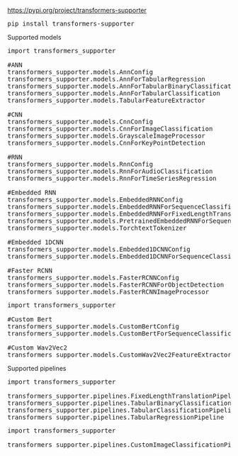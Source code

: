 https://pypi.org/project/transformers-supporter
<pre>
pip install transformers-supporter
</pre>

Supported models 

<pre>
import transformers_supporter

#ANN
transformers_supporter.models.AnnConfig
transformers_supporter.models.AnnForTabularRegression
transformers_supporter.models.AnnForTabularBinaryClassification
transformers_supporter.models.AnnForTabularClassification
transformers_supporter.models.TabularFeatureExtractor

#CNN
transformers_supporter.models.CnnConfig
transformers_supporter.models.CnnForImageClassification
transformers_supporter.models.GrayscaleImageProcessor
transformers_supporter.models.CnnForKeyPointDetection

#RNN
transformers_supporter.models.RnnConfig
transformers_supporter.models.RnnForAudioClassification
transformers_supporter.models.RnnForTimeSeriesRegression

#Embedded RNN
transformers_supporter.models.EmbeddedRNNConfig
transformers_supporter.models.EmbeddedRNNForSequenceClassification
transformers_supporter.models.EmbeddedRNNForFixedLengthTranslation
transformers_supporter.models.PretrainedEmbeddedRNNForSequenceClassification
transformers_supporter.models.TorchtextTokenizer

#Embedded 1DCNN
transformers_supporter.models.Embedded1DCNNConfig
transformers_supporter.models.Embedded1DCNNForSequenceClassification

#Faster RCNN
transformers_supporter.models.FasterRCNNConfig
transformers_supporter.models.FasterRCNNForObjectDetection
transformers_supporter.models.FasterRCNNImageProcessor
</pre>

<pre>
import transformers_supporter

#Custom Bert
transformers_supporter.models.CustomBertConfig
transformers_supporter.models.CustomBertForSequenceClassification

#Custom Wav2Vec2
transformers_supporter.models.CustomWav2Vec2FeatureExtractor
</pre>

Supported pipelines

<pre>
import transformers_supporter

transformers_supporter.pipelines.FixedLengthTranslationPipeline
transformers_supporter.pipelines.TabularBinaryClassificationPipeline
transformers_supporter.pipelines.TabularClassificationPipeline
transformers_supporter.pipelines.TabularRegressionPipeline
</pre>
<pre>
import transformers_supporter

transformers_supporter.pipelines.CustomImageClassificationPipeline
</pre>

